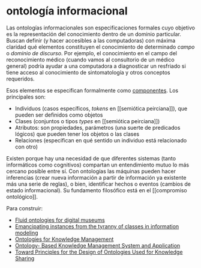 # ontología informacional
Las ontologías informacionales son especificaciones formales cuyo objetivo es la representación del conocimiento dentro de un dominio particular. Buscan definir (y hacer accesibles a las computadoras) con máxima claridad qué elementos constituyen el conocimiento de determinado *campo* o *dominio de discurso*. Por ejemplo, el conocimiento en el campo del reconocimiento médico (cuando vamos al consultorio de un médico general) podría ayudar a una computadora a diagnosticar un resfriado si tiene acceso al conocimiento de sintomatología y otros conceptos requeridos.

Esos elementos se especifican formalmente como [componentes](https://en.wikipedia.org/wiki/Ontology_components). Los principales son:

- Individuos (casos específicos, *tokens* en [[semiótica peirciana]]), que pueden ser definidos como objetos
- Clases (conjuntos o tipos *types* en [[semiótica peirciana]])
- Atributos: son propiedades, parámetros (una suerte de predicados lógicos) que pueden tener los objetos o las clases
- Relaciones (especifican en qué sentido un individuo está relacionado con otro)

Existen porque hay una necesidad de que diferentes sistemas (tanto informáticos como cognitivos) compartan un entendimiento mutuo lo más cercano posible entre sí. Con ontologías las máquinas pueden hacer inferencias (crear nueva información a partir de información ya existente más una serie de reglas), o bien, identificar hechos o eventos (cambios de estado informacional). Su fundamento filosófico está en el [[compromiso ontológico]].

Para construir:
- [Fluid ontologies for digital museums](https://www.academia.edu/9497288/Fluid_Ontologies_for_Digital_Museums)
- [Emancipating instances from the tyranny of classes in information modeling](https://dl.acm.org/doi/abs/10.1145/357775.357778)
- [Ontologies for Knowledge Management](https://www.researchgate.net/publication/227024351_Ontologies_for_Knowledge_Management)
- [Ontology- Based Knowledge Management System and Application](https://www.researchgate.net/publication/271608421_Ontology-_Based_Knowledge_Management_System_and_Application)
- [Toward Principles for the Design of Ontologies Used for Knowledge Sharing](https://tomgruber.org/writing/onto-design.htm)
